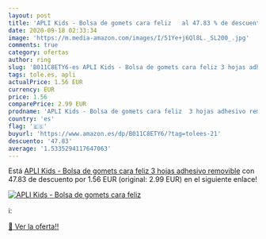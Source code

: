 ```yaml
---
layout: post
title: 'APLI Kids - Bolsa de gomets cara feliz   al 47.83 % de descuento'
date: 2020-09-18 02:33:34
image: 'https://m.media-amazon.com/images/I/51Ye+j6Ql8L._SL200_.jpg'
comments: true
category: ofertas
author: ring
slug: 'B011C8ETY6-es APLI Kids - Bolsa de gomets cara feliz 3 hojas adhesivo...'
tags: tole.es, apli
actualPrice: 1.56 EUR
currency: EUR
price: 1.56
comparePrice: 2.99 EUR
prodname: 'APLI Kids - Bolsa de gomets cara feliz  3 hojas adhesivo removible'
country: 'es'
flag: '🇪🇸'
buyurl: 'https://www.amazon.es/dp/B011C8ETY6/?tag=tolees-21'
descuento: '47.83'
average: '1.5335294117647063'
---
```


Está [APLI Kids - Bolsa de gomets cara feliz  3 hojas adhesivo removible](https://www.amazon.es/dp/B011C8ETY6/?tag=tolees-21) con 47.83 de descuento por 1.56 EUR (original: 2.99 EUR) en el siguiente enlace!

[![APLI Kids - Bolsa de gomets cara feliz  ](https://m.media-amazon.com/images/I/51Ye+j6Ql8L._SL200_.jpg)](https://www.amazon.es/dp/B011C8ETY6/?tag=tolees-21)

ℹ️:


[🛒 Ver la oferta!!](https://www.amazon.es/dp/B011C8ETY6/?tag=tolees-21)
